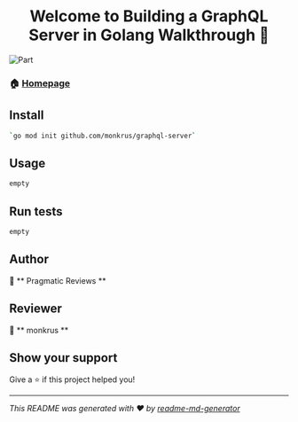 <h1 align="center">Welcome to Building a GraphQL Server in Golang   Walkthrough 👋</h1>

<p>

  <img alt="Part" src="https://img.shields.io/badge/version-01-blue.svg?cacheSeconds=2592000" />

</p>

### 🏠 [Homepage](https://www.youtube.com/watch?v=ocNw1GHovUI)

## Install

```sh
`go mod init github.com/monkrus/graphql-server`
```
## Usage

```sh
empty 
```
## Run tests

```sh
empty
```
## Author

👤 ** Pragmatic Reviews **
## Reviewer

👤 ** monkrus **
## Show your support

Give a ⭐️ if this project helped you!
***
_This README was generated with ❤️ by [readme-md-generator](https://github.com/kefranabg/readme-md-generator)_

